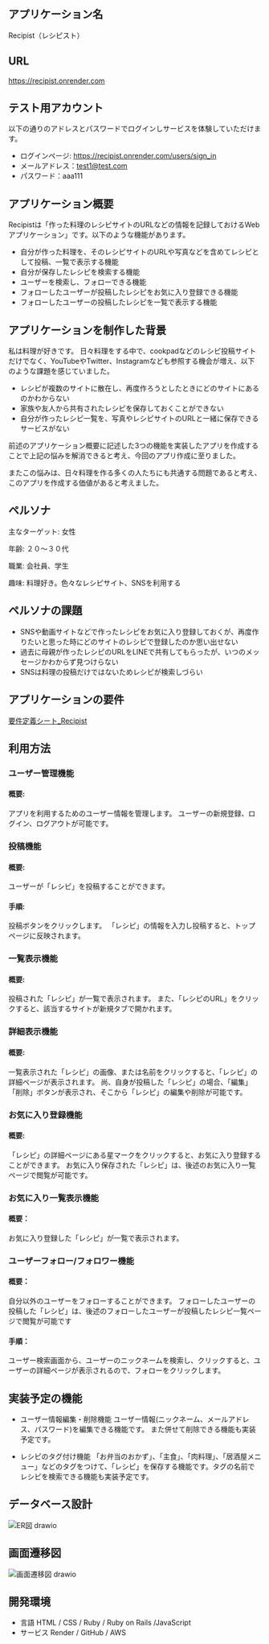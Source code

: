 ## アプリケーション名
Recipist（レシピスト）

## URL
https://recipist.onrender.com

## テスト用アカウント
以下の通りのアドレスとパスワードでログインしサービスを体験していただけます。
- ログインページ: https://recipist.onrender.com/users/sign_in
- メールアドレス：test1@test.com
- パスワード：aaa111

## アプリケーション概要
Recipistは「作った料理のレシピサイトのURLなどの情報を記録しておけるWebアプリケーション」です。以下のような機能があります。

- 自分が作った料理を、そのレシピサイトのURLや写真などを含めてレシピとして投稿、一覧で表示する機能
- 自分が保存したレシピを検索する機能
- ユーザーを検索し、フォローできる機能
- フォローしたユーザーが投稿したレシピをお気に入り登録できる機能
- フォローしたユーザーの投稿したレシピを一覧で表示する機能

## アプリケーションを制作した背景
私は料理が好きです。
日々料理をする中で、cookpadなどのレシピ投稿サイトだけでなく、YouTubeやTwitter、Instagramなども参照する機会が増え、以下のような課題を感じていました。
- レシピが複数のサイトに散在し、再度作ろうとしたときにどのサイトにあるのかわからない
- 家族や友人から共有されたレシピを保存しておくことができない
- 自分が作ったレシピ一覧を、写真やレシピサイトのURLと一緒に保存できるサービスがない

前述のアプリケーション概要に記述した3つの機能を実装したアプリを作成することで上記の悩みを解消できると考え、今回のアプリ作成に至りました。

またこの悩みは、日々料理を作る多くの人たちにも共通する問題であると考え、このアプリを作成する価値があると考えました。


## ペルソナ
主なターゲット: 女性

年齢: ２０〜３０代

職業: 会社員、学生

趣味: 料理好き。色々なレシピサイト、SNSを利用する

## ペルソナの課題
- SNSや動画サイトなどで作ったレシピをお気に入り登録しておくが、再度作りたいと思った時にどのサイトのレシピで登録したのか思い出せない
- 過去に母親が作ったレシピのURLをLINEで共有してもらったが、いつのメッセージかわからず見つけらない
- SNSは料理の投稿だけではないためレシピが検索しづらい

## アプリケーションの要件
[要件定義シート_Recipist](https://docs.google.com/spreadsheets/d/1ymzvCG_dJD9GH_IznyV5S7Xf6YgoruTtqqOvBvzWBM4/edit#gid=982722306)

## 利用方法
### ユーザー管理機能
#### 概要: 

アプリを利用するためのユーザー情報を管理します。
ユーザーの新規登録、ログイン、ログアウトが可能です。

### 投稿機能
#### 概要: 
ユーザーが「レシピ」を投稿することができます。
#### 手順: 
投稿ボタンをクリックします。
「レシピ」の情報を入力し投稿すると、トップページに反映されます。

### 一覧表示機能
#### 概要: 
投稿された「レシピ」が一覧で表示されます。
また、「レシピのURL」をクリックすると、該当するサイトが新規タブで開かれます。

### 詳細表示機能
#### 概要: 
一覧表示された「レシピ」の画像、または名前をクリックすると、「レシピ」の詳細ページが表示されます。
尚、自身が投稿した「レシピ」の場合、「編集」「削除」ボタンが表示され、そこから「レシピ」の編集や削除が可能です。

### お気に入り登録機能
#### 概要: 
「レシピ」の詳細ページにある星マークをクリックすると、お気に入り登録することができます。
お気に入り保存された「レシピ」は、後述のお気に入り一覧ページで閲覧が可能です。

### お気に入り一覧表示機能
#### 概要：
お気に入り登録した「レシピ」が一覧で表示されます。

### ユーザーフォロー/フォロワー機能
#### 概要：
自分以外のユーザーをフォローすることができます。
フォローしたユーザーの投稿した「レシピ」は、後述のフォローしたユーザーが投稿したレシピ一覧ページで閲覧が可能です
#### 手順：
ユーザー検索画面から、ユーザーのニックネームを検索し、クリックすると、ユーザーの詳細ページが表示されるので、フォローをクリックします。

## 実装予定の機能
- ユーザー情報編集・削除機能
ユーザー情報(ニックネーム、メールアドレス、パスワード)を編集できる機能です。 また併せて削除できる機能も実装予定です。

- レシピのタグ付け機能
「お弁当のおかず」、「主食」、「肉料理」、「居酒屋メニュー」などのタグをつけて、「レシピ」を保存する機能です。タグの名前でレシピを検索できる機能も実装予定です。

## データベース設計
![ER図 drawio](https://github.com/odendayoko/recipist/assets/128268777/b297fd00-1b17-4937-b3cc-1fca5bf4645a)

## 画面遷移図
![画面遷移図 drawio](https://github.com/odendayoko/recipist/assets/128268777/7ec7c682-0472-423b-b903-9396a183bc00)

## 開発環境
- 言語
HTML / CSS / Ruby / Ruby on Rails /JavaScript
- サービス
Render / GitHub / AWS





